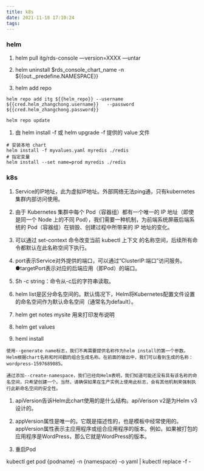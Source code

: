 ```yaml
---
title: k8s
date: 2021-11-18 17:10:24
tags:
---
```


### helm 

1. helm pull itg/rds-console —version=XXXX —untar

1. helm uninstall $rds_console_chart_name -n ${{out._predefine.NAMESPACE}}

1. helm add repo

`helm repo add itg ${{helm_repo}} --username ${{cred.helm_zhangchong.username}}   --password ${{cred.helm_zhangchong.password}}  `

`helm repo update`

1. 由 helm install -f 或 helm upgrade -f 提供的 value 文件

```
# 安装本地 chart
helm install -f myvalues.yaml myredis ./redis
# 指定变量
helm install --set name=prod myredis ./redis
```

### k8s

1. Service的IP地址，此为虚拟IP地址。外部网络无法ping通，只有kubernetes集群内部访问使用。

1. 由于 Kubernetes 集群中每个 Pod（容器组）都有一个唯一的 IP 地址（即使是同一个 Node 上的不同 Pod），我们需要一种机制，为前端系统屏蔽后端系统的 Pod（容器组）在销毁、创建过程中所带来的 IP 地址的变化。


1. 可以通过 set-context 命令改变当前 kubectl 上下文 的名称空间，后续所有命令都默认在此名称空间下执行。

1. port表示Service对外提供的端口，可以通过“ClusterIP:端口”访问服务。●targetPort表示对应的后端应用（即Pod）的端口。

1.  Sh  -c string：命令从-c后的字符串读取。

1. helm list是区分命名空间的。默认情况下，Helm将Kubernetes配置文件设置的命名空间作为默认命名空间（通常名为default）。

1.   helm get notes mysite  用来打印发布说明

1. helm get values <release-name>  

1. heml install 

```
使用--generate name标志，我们不再需要提供名称作为helm install的第一个参数。Helm根据chart名称和时间戳的组合生成名称。在前面的输出中，我们可以看到生成的名称：wordpress-1597689085。

通过添加--create-namespace，我们已经向Helm表明，我们知道可能还没有具有该名称的命名空间，只希望创建一个。当然，请确保如果在生产实例上使用此标志，会有其他机制来强制执行此新命名空间的安全性。

```

1. apiVersion告诉Helm此chart使用的是什么结构。apiVerison v2是为Helm v3设计的。

1. appVersion属性是唯一的。它既是描述性的，也是模板中经常使用的。appVersion属性表示主应用程序或组合应用程序的版本。例如，如果被打包的应用程序是WordPress，那么它就是WordPress的版本。

1. 重启Pod  

kubectl get pod {podname} -n {namespace} -o yaml | kubectl replace -f -
